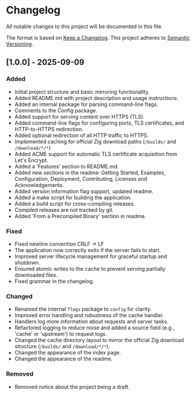 # Changelog
All notable changes to this project will be documented in this file.

The format is based on [Keep a Changelog](https://keepachangelog.com/en/1.1.0/).
This project adheres to [Semantic Versioning](https://semver.org/spec/v2.0.0.html).

## [1.0.0] - 2025-09-09
### Added
- Initial project structure and basic mirroring functionality.
- Added README.md with project description and usage instructions.
- Added an internal package for parsing command-line flags.
- Comments to the Config package.
- Added support for serving content over HTTPS (TLS).
- Added command-line flags for configuring ports, TLS certificates, and HTTP-to-HTTPS redirection.
- Added optional redirection of all HTTP traffic to HTTPS.
- Implemented caching for official Zig download paths (`/builds/` and `/download/*/*`)
- Added ACME support for automatic TLS certificate acquisition from Let's Encrypt.
- Added a 'Features' section to README.md.
- Added new sections in the readme: Getting Started, Examples, Configuration, Deployment, Contributing, Licenses and Acknowledgements.
- Added version information flag support, updated readme.
- Added a make script for building the application.
- Added a build script for cross-compiling releases.
- Compiled releases are not tracked by git.
- Added 'From a Precompiled Binary' section in readme.

### Fixed
- Fixed newline convention CRLF -> LF
- The application now correctly exits if the server fails to start.
- Improved server lifecycle management for graceful startup and shutdown.
- Ensured atomic writes to the cache to prevent serving partially downloaded files.
- Fixed grammar in the changelog.

### Changed
- Renamed the internal `flags` package to `config` for clarity.
- Improved error handling and robustness of the cache handler.
- Handlers log more information about requests and server tasks.
- Refactored logging to reduce noise and added a source field (e.g., 'cache' or 'upstream') to request logs.
- Changed the cache directory layout to mirror the official Zig download structure (`/builds/` and `/download/*/*`).
- Changed the appearance of the index page.
- Changed the appearance of the readme.

### Removed
- Removed notice about the project being a draft.
